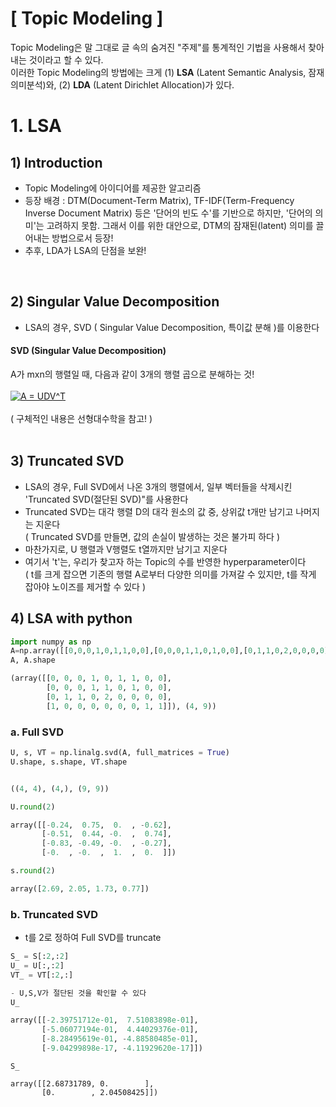 # [ Topic Modeling ]
Topic Modeling은 말 그대로 글 속의 숨겨진 "주제"를 통계적인 기법을 사용해서 찾아내는 것이라고 할 수 있다. </br>
이러한 Topic Modeling의 방법에는 크게 (1) **LSA** (Latent Semantic Analysis, 잠재의미분석)와, (2) **LDA** (Latent Dirichlet Allocation)가 있다.

# 1. LSA

## 1) Introduction
- Topic Modeling에 아이디어를 제공한 알고리즘
- 등장 배경 : DTM(Document-Term Matrix), TF-IDF(Term-Frequency Inverse Document Matrix) 등은 '단어의 빈도 수'를 기반으로 하지만, '단어의 의미'는 고려하지 못함. 그래서 이를 위한
대안으로, DTM의 잠재된(latent) 의미를 끌어내는 방법으로서 등장!
- 추후, LDA가 LSA의 단점을 보완!
</br>

## 2) Singular Value Decomposition
- LSA의 경우, SVD ( Singular Value Decomposition, 특이값 분해 )를 이용한다 </br>

#### SVD (Singular Value Decomposition)
A가 mxn의 행렬일 때, 다음과 같이 3개의 행렬 곱으로 분해하는 것! 
</br></br>
<a href="https://www.codecogs.com/eqnedit.php?latex=A&space;=&space;UDV^T" target="_blank"><img src="https://latex.codecogs.com/gif.latex?A&space;=&space;UDV^T" title="A = UDV^T" /></a>
</br></br>
( 구체적인 내용은 선형대수학을 참고! )
</br>
</br>

## 3) Truncated SVD
- LSA의 경우, Full SVD에서 나온 3개의 행렬에서, 일부 벡터들을 삭제시킨 'Truncated SVD(절단된 SVD)"를 사용한다
- Truncated SVD는 대각 행렬 D의 대각 원소의 값 중, 상위값 t개만 남기고 나머지는 지운다 </br>
  ( Truncated SVD를 만들면, 값의 손실이 발생하는 것은 불가피 하다 )
- 마찬가지로, U 행렬과 V행렬도 t열까지만 남기고 지운다
- 여기서 't'는, 우리가 찾고자 하는 Topic의 수를 반영한 hyperparameter이다 </br>
  ( t를 크게 잡으면 기존의 행렬 A로부터 다양한 의미를 가져갈 수 있지만, t를 작게 잡아야 노이즈를 제거할 수 있다 )

## 4) LSA with python

```python
import numpy as np
A=np.array([[0,0,0,1,0,1,1,0,0],[0,0,0,1,1,0,1,0,0],[0,1,1,0,2,0,0,0,0],[1,0,0,0,0,0,0,1,1]])
A, A.shape

(array([[0, 0, 0, 1, 0, 1, 1, 0, 0],
        [0, 0, 0, 1, 1, 0, 1, 0, 0],
        [0, 1, 1, 0, 2, 0, 0, 0, 0],
        [1, 0, 0, 0, 0, 0, 0, 1, 1]]), (4, 9))
```

### a. Full SVD
```python
U, s, VT = np.linalg.svd(A, full_matrices = True)
U.shape, s.shape, VT.shape


((4, 4), (4,), (9, 9))
```

```python
U.round(2)

array([[-0.24,  0.75,  0.  , -0.62],
       [-0.51,  0.44, -0.  ,  0.74],
       [-0.83, -0.49, -0.  , -0.27],
       [-0.  , -0.  ,  1.  ,  0.  ]])
```

```python
s.round(2)

array([2.69, 2.05, 1.73, 0.77])
```

### b. Truncated SVD
- t를 2로 정하여 Full SVD를 truncate

```python
S_ = S[:2,:2]
U_ = U[:,:2]
VT_ = VT[:2,:]
```

```python
- U,S,V가 절단된 것을 확인할 수 있다
U_

array([[-2.39751712e-01,  7.51083898e-01],
       [-5.06077194e-01,  4.44029376e-01],
       [-8.28495619e-01, -4.88580485e-01],
       [-9.04299898e-17, -4.11929620e-17]])
```

```
S_

array([[2.68731789, 0.        ],
       [0.        , 2.04508425]])
```

